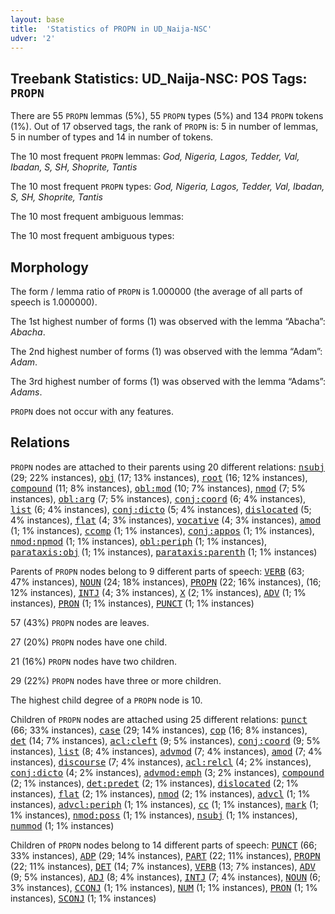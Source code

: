 ```yaml
---
layout: base
title:  'Statistics of PROPN in UD_Naija-NSC'
udver: '2'
---
```


## Treebank Statistics: UD_Naija-NSC: POS Tags: `PROPN`

There are 55 `PROPN` lemmas (5%), 55 `PROPN` types (5%) and 134 `PROPN` tokens (1%).
Out of 17 observed tags, the rank of `PROPN` is: 5 in number of lemmas, 5 in number of types and 14 in number of tokens.

The 10 most frequent `PROPN` lemmas: <em>God, Nigeria, Lagos, Tedder, Val, Ibadan, S, SH, Shoprite, Tantis</em>

The 10 most frequent `PROPN` types:  <em>God, Nigeria, Lagos, Tedder, Val, Ibadan, S, SH, Shoprite, Tantis</em>

The 10 most frequent ambiguous lemmas: 

The 10 most frequent ambiguous types:  



## Morphology

The form / lemma ratio of `PROPN` is 1.000000 (the average of all parts of speech is 1.000000).

The 1st highest number of forms (1) was observed with the lemma “Abacha”: <em>Abacha</em>.

The 2nd highest number of forms (1) was observed with the lemma “Adam”: <em>Adam</em>.

The 3rd highest number of forms (1) was observed with the lemma “Adams”: <em>Adams</em>.

`PROPN` does not occur with any features.


## Relations

`PROPN` nodes are attached to their parents using 20 different relations: <tt><a href="pcm_nsc-dep-nsubj.html">nsubj</a></tt> (29; 22% instances), <tt><a href="pcm_nsc-dep-obj.html">obj</a></tt> (17; 13% instances), <tt><a href="pcm_nsc-dep-root.html">root</a></tt> (16; 12% instances), <tt><a href="pcm_nsc-dep-compound.html">compound</a></tt> (11; 8% instances), <tt><a href="pcm_nsc-dep-obl-mod.html">obl:mod</a></tt> (10; 7% instances), <tt><a href="pcm_nsc-dep-nmod.html">nmod</a></tt> (7; 5% instances), <tt><a href="pcm_nsc-dep-obl-arg.html">obl:arg</a></tt> (7; 5% instances), <tt><a href="pcm_nsc-dep-conj-coord.html">conj:coord</a></tt> (6; 4% instances), <tt><a href="pcm_nsc-dep-list.html">list</a></tt> (6; 4% instances), <tt><a href="pcm_nsc-dep-conj-dicto.html">conj:dicto</a></tt> (5; 4% instances), <tt><a href="pcm_nsc-dep-dislocated.html">dislocated</a></tt> (5; 4% instances), <tt><a href="pcm_nsc-dep-flat.html">flat</a></tt> (4; 3% instances), <tt><a href="pcm_nsc-dep-vocative.html">vocative</a></tt> (4; 3% instances), <tt><a href="pcm_nsc-dep-amod.html">amod</a></tt> (1; 1% instances), <tt><a href="pcm_nsc-dep-ccomp.html">ccomp</a></tt> (1; 1% instances), <tt><a href="pcm_nsc-dep-conj-appos.html">conj:appos</a></tt> (1; 1% instances), <tt><a href="pcm_nsc-dep-nmod-npmod.html">nmod:npmod</a></tt> (1; 1% instances), <tt><a href="pcm_nsc-dep-obl-periph.html">obl:periph</a></tt> (1; 1% instances), <tt><a href="pcm_nsc-dep-parataxis-obj.html">parataxis:obj</a></tt> (1; 1% instances), <tt><a href="pcm_nsc-dep-parataxis-parenth.html">parataxis:parenth</a></tt> (1; 1% instances)

Parents of `PROPN` nodes belong to 9 different parts of speech: <tt><a href="pcm_nsc-pos-VERB.html">VERB</a></tt> (63; 47% instances), <tt><a href="pcm_nsc-pos-NOUN.html">NOUN</a></tt> (24; 18% instances), <tt><a href="pcm_nsc-pos-PROPN.html">PROPN</a></tt> (22; 16% instances),  (16; 12% instances), <tt><a href="pcm_nsc-pos-INTJ.html">INTJ</a></tt> (4; 3% instances), <tt><a href="pcm_nsc-pos-X.html">X</a></tt> (2; 1% instances), <tt><a href="pcm_nsc-pos-ADV.html">ADV</a></tt> (1; 1% instances), <tt><a href="pcm_nsc-pos-PRON.html">PRON</a></tt> (1; 1% instances), <tt><a href="pcm_nsc-pos-PUNCT.html">PUNCT</a></tt> (1; 1% instances)

57 (43%) `PROPN` nodes are leaves.

27 (20%) `PROPN` nodes have one child.

21 (16%) `PROPN` nodes have two children.

29 (22%) `PROPN` nodes have three or more children.

The highest child degree of a `PROPN` node is 10.

Children of `PROPN` nodes are attached using 25 different relations: <tt><a href="pcm_nsc-dep-punct.html">punct</a></tt> (66; 33% instances), <tt><a href="pcm_nsc-dep-case.html">case</a></tt> (29; 14% instances), <tt><a href="pcm_nsc-dep-cop.html">cop</a></tt> (16; 8% instances), <tt><a href="pcm_nsc-dep-det.html">det</a></tt> (14; 7% instances), <tt><a href="pcm_nsc-dep-acl-cleft.html">acl:cleft</a></tt> (9; 5% instances), <tt><a href="pcm_nsc-dep-conj-coord.html">conj:coord</a></tt> (9; 5% instances), <tt><a href="pcm_nsc-dep-list.html">list</a></tt> (8; 4% instances), <tt><a href="pcm_nsc-dep-advmod.html">advmod</a></tt> (7; 4% instances), <tt><a href="pcm_nsc-dep-amod.html">amod</a></tt> (7; 4% instances), <tt><a href="pcm_nsc-dep-discourse.html">discourse</a></tt> (7; 4% instances), <tt><a href="pcm_nsc-dep-acl-relcl.html">acl:relcl</a></tt> (4; 2% instances), <tt><a href="pcm_nsc-dep-conj-dicto.html">conj:dicto</a></tt> (4; 2% instances), <tt><a href="pcm_nsc-dep-advmod-emph.html">advmod:emph</a></tt> (3; 2% instances), <tt><a href="pcm_nsc-dep-compound.html">compound</a></tt> (2; 1% instances), <tt><a href="pcm_nsc-dep-det-predet.html">det:predet</a></tt> (2; 1% instances), <tt><a href="pcm_nsc-dep-dislocated.html">dislocated</a></tt> (2; 1% instances), <tt><a href="pcm_nsc-dep-flat.html">flat</a></tt> (2; 1% instances), <tt><a href="pcm_nsc-dep-nmod.html">nmod</a></tt> (2; 1% instances), <tt><a href="pcm_nsc-dep-advcl.html">advcl</a></tt> (1; 1% instances), <tt><a href="pcm_nsc-dep-advcl-periph.html">advcl:periph</a></tt> (1; 1% instances), <tt><a href="pcm_nsc-dep-cc.html">cc</a></tt> (1; 1% instances), <tt><a href="pcm_nsc-dep-mark.html">mark</a></tt> (1; 1% instances), <tt><a href="pcm_nsc-dep-nmod-poss.html">nmod:poss</a></tt> (1; 1% instances), <tt><a href="pcm_nsc-dep-nsubj.html">nsubj</a></tt> (1; 1% instances), <tt><a href="pcm_nsc-dep-nummod.html">nummod</a></tt> (1; 1% instances)

Children of `PROPN` nodes belong to 14 different parts of speech: <tt><a href="pcm_nsc-pos-PUNCT.html">PUNCT</a></tt> (66; 33% instances), <tt><a href="pcm_nsc-pos-ADP.html">ADP</a></tt> (29; 14% instances), <tt><a href="pcm_nsc-pos-PART.html">PART</a></tt> (22; 11% instances), <tt><a href="pcm_nsc-pos-PROPN.html">PROPN</a></tt> (22; 11% instances), <tt><a href="pcm_nsc-pos-DET.html">DET</a></tt> (14; 7% instances), <tt><a href="pcm_nsc-pos-VERB.html">VERB</a></tt> (13; 7% instances), <tt><a href="pcm_nsc-pos-ADV.html">ADV</a></tt> (9; 5% instances), <tt><a href="pcm_nsc-pos-ADJ.html">ADJ</a></tt> (8; 4% instances), <tt><a href="pcm_nsc-pos-INTJ.html">INTJ</a></tt> (7; 4% instances), <tt><a href="pcm_nsc-pos-NOUN.html">NOUN</a></tt> (6; 3% instances), <tt><a href="pcm_nsc-pos-CCONJ.html">CCONJ</a></tt> (1; 1% instances), <tt><a href="pcm_nsc-pos-NUM.html">NUM</a></tt> (1; 1% instances), <tt><a href="pcm_nsc-pos-PRON.html">PRON</a></tt> (1; 1% instances), <tt><a href="pcm_nsc-pos-SCONJ.html">SCONJ</a></tt> (1; 1% instances)


